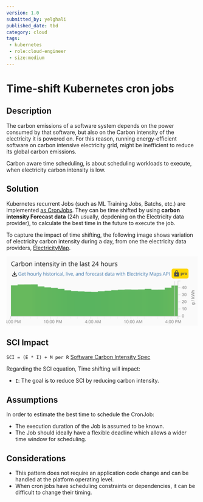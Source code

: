 ```yaml
---
version: 1.0
submitted_by: yelghali
published_date: tbd
category: cloud
tags: 
 - kubernetes
 - role:cloud-engineer
 - size:medium
---
```


# Time-shift Kubernetes cron jobs

## Description
The carbon emissions of a software system depends on the power consumed by that software, but also on the Carbon intensity of the electricity it is powered on. For this reason, running energy-efficient software on carbon intensive electricity grid, might be inefficient to reduce its global carbon emissions. 

Carbon aware time scheduling, is about scheduling workloads to execute, when electricity carbon intensity is low.

## Solution
Kubernetes recurrent Jobs (such as ML Training Jobs, Batchs, etc.) are implemented [as CronJobs](https://kubernetes.io/docs/concepts/workloads/controllers/cron-jobs/).  They can be time shifted by using **carbon intensity Forecast data** (24h usually, depdening on the Electricity data provider),  to calculate the best time in the future to execute the job.

To capture the impact of time shifting, the following image shows variation of electricity carbon intensity during a day, from one the electricity data providers, [ElectricityMap](https://app.electricitymaps.com/map).

![zez](../../../src/images/time-shift.png)


## SCI Impact
`SCI = (E * I) + M per R`
[Software Carbon Intensity Spec](https://grnsft.org/sci)

Regarding the SCI equation, Time shifting will impact:

- `I`: The goal is to reduce SCI by reducing carbon intensity.



## Assumptions
In order to estimate the best time to schedule the CronJob:
- The execution duration of the Job is assumed to be known.
- The Job should ideally have a flexible deadline which allows a wider time window for scheduling.

## Considerations
- This pattern does not require an application code change and can be handled at the platform operating level.
- When cron jobs have scheduling constraints or dependencies, it can be difficult to change their timing.

